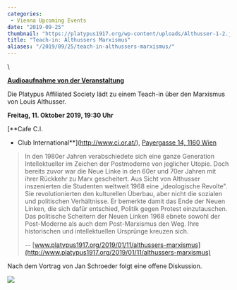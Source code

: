 ```yaml
---
categories:
 - Vienna Upcoming Events
date: "2019-09-25"
thumbnail: "https://platypus1917.org/wp-content/uploads/Althusser-1-2.jpeg"
title: "Teach-in: Althussers Marxismus"
aliases: "/2019/09/25/teach-in-althussers-marxismus/"
---
```


\

[**Audioaufnahme von der Veranstaltung**](https://archive.org/details/althussersmarxismus)

Die Platypus Affiliated Society lädt zu einem Teach-in über den Marxismus von Louis Althusser.

**Freitag, 11. Oktober 2019, 19:30 Uhr**

[**Cafe C.I.
 - Club International**](http://www.ci.or.at/), [Payergasse 14, 1160 Wien](https://goo.gl/maps/RAnsRjU261YpBXuy6)

> In den 1980er Jahren verabschiedete sich eine ganze Generation Intellektueller im Zeichen der Postmoderne von jeglicher Utopie. Doch bereits zuvor war die Neue Linke in den 60er und 70er Jahren mit ihrer Rückkehr zu Marx gescheitert. Aus Sicht von Althusser inszenierten die Studenten weltweit 1968 eine „ideologische Revolte". Sie revolutionierten den kulturellen Überbau, aber nicht die sozialen und politischen Verhältnisse. Er bemerkte damit das Ende der Neuen Linken, die sich dafür entschied, Politik gegen Protest einzutauschen. Das politische Scheitern der Neuen Linken 1968 ebnete sowohl der Post-Moderne als auch dem Post-Marxismus den Weg. Ihre historischen und intellektuellen Ursprünge kreuzen sich.
>
> -- [www.platypus1917.org/2019/01/11/althussers-marxismus](http://www.platypus1917.org/2019/01/11/althussers-marxismus)

Nach dem Vortrag von Jan Schroeder folgt eine offene Diskussion.

![](%7B%7B%20site.baseurl%20%7D%7D/assets/Althusser-1.jpeg?w=500&ssl=1)
